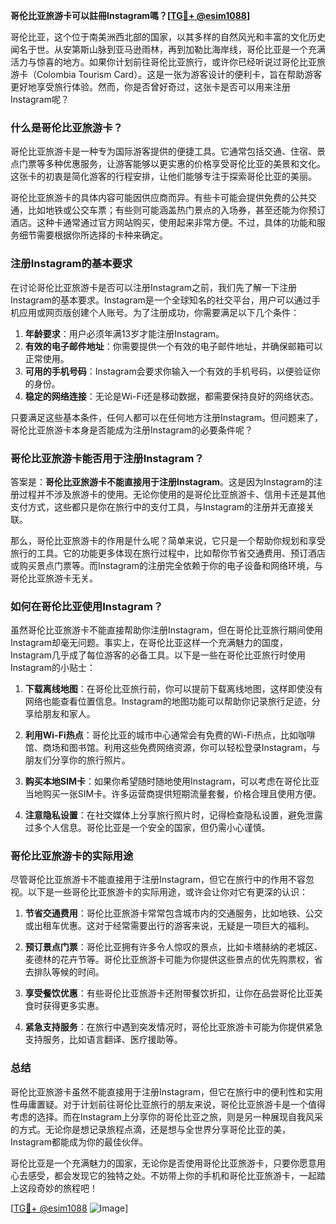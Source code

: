 **哥伦比亚旅游卡可以註冊Instagram嗎？[[TG💪+ @esim1088](https://t.me/s/esim1088)]**

哥伦比亚，这个位于南美洲西北部的国家，以其多样的自然风光和丰富的文化历史闻名于世。从安第斯山脉到亚马逊雨林，再到加勒比海岸线，哥伦比亚是一个充满活力与惊喜的地方。如果你计划前往哥伦比亚旅行，或许你已经听说过哥伦比亚旅游卡（Colombia Tourism Card）。这是一张为游客设计的便利卡，旨在帮助游客更好地享受旅行体验。然而，你是否曾好奇过，这张卡是否可以用来注册Instagram呢？

### 什么是哥伦比亚旅游卡？

哥伦比亚旅游卡是一种专为国际游客提供的便捷工具。它通常包括交通、住宿、景点门票等多种优惠服务，让游客能够以更实惠的价格享受哥伦比亚的美景和文化。这张卡的初衷是简化游客的行程安排，让他们能够专注于探索哥伦比亚的美丽。

哥伦比亚旅游卡的具体内容可能因供应商而异。有些卡可能会提供免费的公共交通，比如地铁或公交车票；有些则可能涵盖热门景点的入场券，甚至还能为你预订酒店。这种卡通常通过官方网站购买，使用起来非常方便。不过，具体的功能和服务细节需要根据你所选择的卡种来确定。

### 注册Instagram的基本要求

在讨论哥伦比亚旅游卡是否可以注册Instagram之前，我们先了解一下注册Instagram的基本要求。Instagram是一个全球知名的社交平台，用户可以通过手机应用或网页版创建个人账号。为了注册成功，你需要满足以下几个条件：

1. **年龄要求**：用户必须年满13岁才能注册Instagram。
2. **有效的电子邮件地址**：你需要提供一个有效的电子邮件地址，并确保邮箱可以正常使用。
3. **可用的手机号码**：Instagram会要求你输入一个有效的手机号码，以便验证你的身份。
4. **稳定的网络连接**：无论是Wi-Fi还是移动数据，都需要保持良好的网络状态。

只要满足这些基本条件，任何人都可以在任何地方注册Instagram。但问题来了，哥伦比亚旅游卡本身是否能成为注册Instagram的必要条件呢？

### 哥伦比亚旅游卡能否用于注册Instagram？

答案是：**哥伦比亚旅游卡不能直接用于注册Instagram**。这是因为Instagram的注册过程并不涉及旅游卡的使用。无论你使用的是哥伦比亚旅游卡、信用卡还是其他支付方式，这些都只是你在旅行中的支付工具，与Instagram的注册并无直接关联。

那么，哥伦比亚旅游卡的作用是什么呢？简单来说，它只是一个帮助你规划和享受旅行的工具。它的功能更多体现在旅行过程中，比如帮你节省交通费用、预订酒店或购买景点门票等。而Instagram的注册完全依赖于你的电子设备和网络环境，与哥伦比亚旅游卡无关。

### 如何在哥伦比亚使用Instagram？

虽然哥伦比亚旅游卡不能直接帮助你注册Instagram，但在哥伦比亚旅行期间使用Instagram却毫无问题。事实上，在哥伦比亚这样一个充满魅力的国度，Instagram几乎成了每位游客的必备工具。以下是一些在哥伦比亚旅行时使用Instagram的小贴士：

1. **下载离线地图**：在哥伦比亚旅行前，你可以提前下载离线地图，这样即使没有网络也能查看位置信息。Instagram的地图功能可以帮助你记录旅行足迹，分享给朋友和家人。
   
2. **利用Wi-Fi热点**：哥伦比亚的城市中心通常会有免费的Wi-Fi热点，比如咖啡馆、商场和图书馆。利用这些免费网络资源，你可以轻松登录Instagram，与朋友们分享你的旅行照片。

3. **购买本地SIM卡**：如果你希望随时随地使用Instagram，可以考虑在哥伦比亚当地购买一张SIM卡。许多运营商提供短期流量套餐，价格合理且使用方便。

4. **注意隐私设置**：在社交媒体上分享旅行照片时，记得检查隐私设置，避免泄露过多个人信息。哥伦比亚是一个安全的国家，但仍需小心谨慎。

### 哥伦比亚旅游卡的实际用途

尽管哥伦比亚旅游卡不能直接用于注册Instagram，但它在旅行中的作用不容忽视。以下是一些哥伦比亚旅游卡的实际用途，或许会让你对它有更深的认识：

1. **节省交通费用**：哥伦比亚旅游卡常常包含城市内的交通服务，比如地铁、公交或出租车优惠。这对于经常需要出行的游客来说，无疑是一项巨大的福利。

2. **预订景点门票**：哥伦比亚拥有许多令人惊叹的景点，比如卡塔赫纳的老城区、麦德林的花卉节等。哥伦比亚旅游卡可能为你提供这些景点的优先购票权，省去排队等候的时间。

3. **享受餐饮优惠**：有些哥伦比亚旅游卡还附带餐饮折扣，让你在品尝哥伦比亚美食时获得更多实惠。

4. **紧急支持服务**：在旅行中遇到突发情况时，哥伦比亚旅游卡可能为你提供紧急支持服务，比如语言翻译、医疗援助等。

### 总结

哥伦比亚旅游卡虽然不能直接用于注册Instagram，但它在旅行中的便利性和实用性毋庸置疑。对于计划前往哥伦比亚旅行的朋友来说，哥伦比亚旅游卡是一个值得考虑的选择。而在Instagram上分享你的哥伦比亚之旅，则是另一种展现自我风采的方式。无论你是想记录旅程点滴，还是想与全世界分享哥伦比亚的美，Instagram都能成为你的最佳伙伴。

哥伦比亚是一个充满魅力的国家，无论你是否使用哥伦比亚旅游卡，只要你愿意用心去感受，都会发现它的独特之处。不妨带上你的手机和哥伦比亚旅游卡，一起踏上这段奇妙的旅程吧！

[[TG💪+ @esim1088](https://t.me/s/esim1088) ![Image](https://i.postimg.cc/4NQfJmqS/Snipaste-2025-05-13-00-14-12.png)]